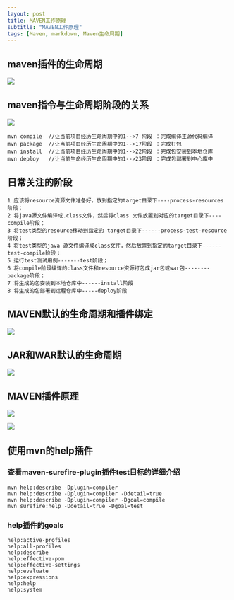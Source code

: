 ```yaml
---
layout: post
title: MAVEN工作原理
subtitle: "MAVEN工作原理"
tags: [Maven, markdown, Maven生命周期]
---
```




## maven插件的生命周期
![](http://oqk2bkk90.bkt.clouddn.com/14834267005578.jpg)

## maven指令与生命周期阶段的关系
![](http://oqk2bkk90.bkt.clouddn.com/14830016483295.jpg)


    mvn compile  //让当前项目经历生命周期中的1-->7 阶段 ：完成编译主源代码编译
    mvn package  //让当前项目经历生命周期中的1-->17阶段 ：完成打包
    mvn install  //让当前项目经历生命周期中的1-->22阶段 ：完成包安装到本地仓库
    mvn deploy   //让当前生命经历生命周期中的1-->23阶段 ：完成包部署到中心库中
## 日常关注的阶段

    1 应该将resource资源文件准备好，放到指定的target目录下----process-resources 阶段；
    2 将java源文件编译成.class文件，然后将class 文件放置到对应的target目录下----compile阶段；
    3 将test类型的resource移动到指定的 target目录下------process-test-resource阶段；
    4 将test类型的java 源文件编译成class文件，然后放置到指定的target目录下------test-compile阶段；
    5 运行test测试用例-------test阶段；
    6 将compile阶段编译的class文件和resource资源打包成jar包或war包--------package阶段；
    7 将生成的包安装到本地仓库中------install阶段
    8 将生成的包部署到远程仓库中-----deploy阶段

## MAVEN默认的生命周期和插件绑定
![](http://oqk2bkk90.bkt.clouddn.com/14830018675188.jpg)

## JAR和WAR默认的生命周期
![](http://oqk2bkk90.bkt.clouddn.com/14830019553942.jpg)

## MAVEN插件原理
![](http://oqk2bkk90.bkt.clouddn.com/14830020691173.jpg)

![](http://oqk2bkk90.bkt.clouddn.com/14830021059886.jpg)


## 使用mvn的help插件
### 查看maven-surefire-plugin插件test目标的详细介绍

    mvn help:describe -Dplugin=compiler
    mvn help:describe -Dplugin=compiler -Ddetail=true
    mvn help:describe -Dplugin=compiler -Dgoal=compile
    mvn surefire:help -Ddetail=true -Dgoal=test

### help插件的goals

    help:active-profiles
    help:all-profiles
    help:describe
    help:effective-pom
    help:effective-settings
    help:evaluate
    help:expressions
    help:help
    help:system



